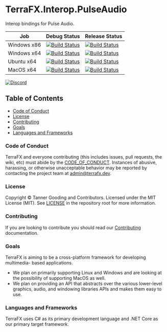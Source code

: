 # TerraFX.Interop.PulseAudio

Interop bindings for Pulse Audio.

| Job | Debug Status | Release Status |
| --- | ------------ | -------------- |
| Windows x86 | [![Build Status](https://ci.terrafx.dev/_apis/build/status/terrafx.terrafx.interop.pulseaudio-ci?branchName=master&jobName=windows_debug_x86)](https://ci.terrafx.dev/_build/latest?definitionId=14&branchName=master) | [![Build Status](https://ci.terrafx.dev/_apis/build/status/terrafx.terrafx.interop.pulseaudio-ci?branchName=master&jobName=windows_release_x86)](https://ci.terrafx.dev/_build/latest?definitionId=14&branchName=master) |
| Windows x64 | [![Build Status](https://ci.terrafx.dev/_apis/build/status/terrafx.terrafx.interop.pulseaudio-ci?branchName=master&jobName=windows_debug_x64)](https://ci.terrafx.dev/_build/latest?definitionId=14&branchName=master) | [![Build Status](https://ci.terrafx.dev/_apis/build/status/terrafx.terrafx.interop.pulseaudio-ci?branchName=master&jobName=windows_release_x64)](https://ci.terrafx.dev/_build/latest?definitionId=14&branchName=master) |
| Ubuntu x64 | [![Build Status](https://ci.terrafx.dev/_apis/build/status/terrafx.terrafx.interop.pulseaudio-ci?branchName=master&jobName=ubuntu_debug_x64)](https://ci.terrafx.dev/_build/latest?definitionId=14&branchName=master) | [![Build Status](https://ci.terrafx.dev/_apis/build/status/terrafx.terrafx.interop.pulseaudio-ci?branchName=master&jobName=ubuntu_release_x64)](https://ci.terrafx.dev/_build/latest?definitionId=14&branchName=master) |
| MacOS x64 | [![Build Status](https://ci.terrafx.dev/_apis/build/status/terrafx.terrafx.interop.pulseaudio-ci?branchName=master&jobName=macos_debug_x64)](https://ci.terrafx.dev/_build/latest?definitionId=14&branchName=master) | [![Build Status](https://ci.terrafx.dev/_apis/build/status/terrafx.terrafx.interop.pulseaudio-ci?branchName=master&jobName=macos_release_x64)](https://ci.terrafx.dev/_build/latest?definitionId=14&branchName=master) |

[![Discord](https://img.shields.io/discord/593547387457372212.svg?label=Discord&style=plastic)](https://discord.terrafx.dev/)

## Table of Contents

* [Code of Conduct](#code-of-conduct)
* [License](#license)
* [Contributing](#contributing)
* [Goals](#goals)
* [Languages and Frameworks](#languages-and-frameworks)

### Code of Conduct

TerraFX and everyone contributing (this includes issues, pull requests, the
wiki, etc) must abide by the [CODE_OF_CONDUCT](CODE_OF_CONDUCT.md).
Instances of abusive, harassing, or otherwise unacceptable behavior may be
reported by contacting the project team at admin@terrafx.dev.

### License

Copyright © Tanner Gooding and Contributors. Licensed under the MIT License
(MIT). See [LICENSE](../LICENSE.md) in the repository root for more information.

### Contributing

If you are looking to contribute you should read our
[Contributing](CONTRIBUTING.md) documentation.

### Goals

TerraFX is aiming to be a cross-platform framework for developing multimedia-
based applications.

* We plan on primarily supporting Linux and Windows and are looking at the
  possibility of supporting MacOS as well.
* We plan on providing an API that abstracts over the various lower-level
  graphics, audio, and windowing libraries APIs and makes them easy to use.

### Languages and Frameworks

TerraFX uses C# as its primary development language and .NET Core as our primary
target framework.
